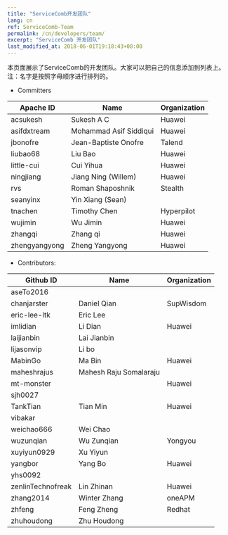```yaml
---
title: "ServiceComb开发团队"
lang: cn
ref: ServiceComb-Team
permalink: /cn/developers/team/
excerpt: "ServiceComb 开发团队"
last_modified_at: 2018-06-01T19:18:43+08:00
---
```


本页面展示了ServiceComb的开发团队。大家可以把自己的信息添加到列表上。注：名字是按照字母顺序进行排列的。

* Committers

| Apache ID     |         Name            |  Organization |
| ------------- | ----------------------- | ------------- |
| acsukesh      |  Sukesh A C             |  Huawei       |
| asifdxtream   |  Mohammad Asif Siddiqui |  Huawei       |
| jbonofre      |  Jean-Baptiste Onofre   |  Talend       |
| liubao68      |  Liu Bao                |  Huawei       |
| little-cui    |  Cui Yihua              |  Huawei       |
| ningjiang     |  Jiang Ning (Willem)    |  Huawei       |
| rvs           |  Roman Shaposhnik       |  Stealth      |
| seanyinx      |  Yin Xiang (Sean)       |               |
| tnachen       |  Timothy Chen           |  Hyperpilot   |
| wujimin       |  Wu Jimin               |  Huawei       |
| zhangqi       |  Zhang qi               |  Huawei       |
| zhengyangyong |  Zheng Yangyong         |  Huawei       |


* Contributors:

| Github ID         | Name                   | Organization |
| ----------------- | ---------------------- | ------------ |
| aseTo2016         |                        |              |
| chanjarster       | Daniel Qian            | SupWisdom    |
| eric-lee-ltk      | Eric Lee               |              |
| imlidian          | Li Dian                | Huawei       |
| laijianbin        | Lai Jianbin            |              |
| lijasonvip        | Li bo                  |              |
| MabinGo           | Ma Bin                 | Huawei       |
| maheshrajus       | Mahesh Raju Somalaraju |              |
| mt-monster        |                        | Huawei       |
| sjh0027           |                        |              |
| TankTian          | Tian Min               | Huawei       |
| vibakar           |                        |              |
| weichao666        | Wei Chao               |              |
| wuzunqian         | Wu Zunqian             | Yongyou      |
| xuyiyun0929       | Xu Yiyun               |              |
| yangbor           | Yang Bo                | Huawei       |
| yhs0092           |                        |              |
| zenlinTechnofreak | Lin Zhinan             | Huawei       |
| zhang2014         | Winter Zhang           | oneAPM       |
| zhfeng            | Feng Zheng             | Redhat       |
| zhuhoudong        | Zhu Houdong            |              |

